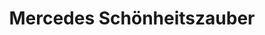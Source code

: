 ---
title: "Mercedes Schönheitszauber"
url: /ludwigsfelde/mercedes-schoenheitszauber/
shop: Friseur
---